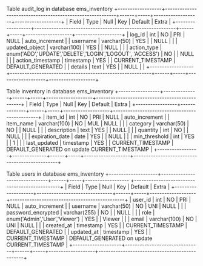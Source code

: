 Table audit_log in database ems_inventory
+------------------+----------------------------------------------------------+------+-----+-------------------+-------------------+
| Field            | Type                                                     | Null | Key | Default           | Extra             |
+------------------+----------------------------------------------------------+------+-----+-------------------+-------------------+
| log_id           | int                                                      | NO   | PRI | NULL              | auto_increment    |
| username         | varchar(50)                                              | YES  |     | NULL              |                   |
| updated_object   | varchar(100)                                             | YES  |     | NULL              |                   |
| action_type      | enum('ADD','UPDATE','DELETE','LOGIN','LOGOUT', 'ACCESS') | NO   |     | NULL              |                   |
| action_timestamp | timestamp                                                | YES  |     | CURRENT_TIMESTAMP | DEFAULT_GENERATED |
| details          | text                                                     | YES  |     | NULL              |                   |
+------------------+----------------------------------------------------------+------+-----+-------------------+-------------------+

Table inventory in database ems_inventory
+-----------------+--------------+------+-----+-------------------+-----------------------------------------------+
| Field           | Type         | Null | Key | Default           | Extra                                         |
+-----------------+--------------+------+-----+-------------------+-----------------------------------------------+
| item_id         | int          | NO   | PRI | NULL              | auto_increment                                |
| item_name       | varchar(100) | NO   | MUL | NULL              |                                               |
| category        | varchar(50)  | NO   |     | NULL              |                                               |
| description     | text         | YES  |     | NULL              |                                               |
| quantity        | int          | NO   |     | NULL              |                                               |
| expiration_date | date         | YES  |     | NULL              |                                               |
| min_threshold   | int          | YES  |     | 1                 |                                               |
| last_updated    | timestamp    | YES  |     | CURRENT_TIMESTAMP | DEFAULT_GENERATED on update CURRENT_TIMESTAMP |
+-----------------+--------------+------+-----+-------------------+-----------------------------------------------+

Table users in database ems_inventory
+--------------------+-------------------------------+------+-----+------------------ +-----------------------------------------------+
| Field              | Type                          | Null | Key | Default           | Extra                                         |
+--------------------+-------------------------------+------+-----+-------------------+-----------------------------------------------+
| user_id            | int                           | NO   | PRI | NULL              | auto_increment                                |
| username           | varchar(50)                   | NO   | UNI | NULL              |                                               |
| password_encrypted | varchar(255)                  | NO   |     | NULL              |                                               |
| role               | enum('Admin','User','Viewer') | YES  |     | Viewer            |                                               |
| email              | varchar(100)                  | NO   | UNI | NULL              |                                               |
| created_at         | timestamp                     | YES  |     | CURRENT_TIMESTAMP | DEFAULT_GENERATED                             |
| updated_at         | timestamp                     | YES  |     | CURRENT_TIMESTAMP | DEFAULT_GENERATED on update CURRENT_TIMESTAMP |
+--------------------+-------------------------------+------+-----+-------------------+-----------------------------------------------+